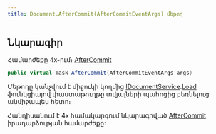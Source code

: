 ```yaml
---
title: Document.AfterCommit(AfterCommitEventArgs) մեթոդ
---
```


## Նկարագիր

Համարժեքը 4x-ում։ [AfterCommit](https://armsoft.github.io/as4x-docs/HTM/ProgrGuide/ScriptProcs/AfterCommit.html)

```c#
public virtual Task AfterCommit(AfterCommitEventArgs args)
```

Մեթոդը կանչվում է միջուկի կողմից [IDocumentService](../../services/IDocumentService.md).[Load](../../services/IDocumentService/Load.md) ֆունկցիայով փաստաթուղթը տվյալների պահոցից բեռնելուց անմիջապես հետո։

Հանդիսանում է 4x համակարգում նկարագրված [AfterCommit](https://armsoft.github.io/as4x-docs/HTM/ProgrGuide/ScriptProcs/AfterCommit.html) իրադարձության համարժեքը:

